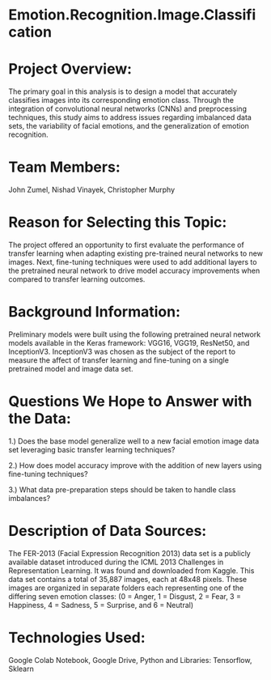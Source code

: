 # Emotion.Recognition.Image.Classification

# Project Overview:
The primary goal in this analysis is to design a model that accurately classifies images into its
corresponding emotion class. Through the integration of convolutional neural networks (CNNs)
and preprocessing techniques, this study aims to address issues regarding imbalanced data sets,
the variability of facial emotions, and the generalization of emotion recognition.

# Team Members:
John Zumel, Nishad Vinayek, Christopher Murphy

# Reason for Selecting this Topic:
The project offered an opportunity to first evaluate the performance of transfer learning when adapting existing pre-trained neural networks to new images.  Next, fine-tuning techniques were used to add additional layers to the pretrained neural network to drive model accuracy improvements when compared to transfer learning outcomes. 

# Background Information:
Preliminary models were built using the following pretrained neural network models available in the Keras framework: VGG16, VGG19, ResNet50, and InceptionV3.  InceptionV3 was chosen as the subject of the report to measure the affect of transfer learning and fine-tuning on a single pretrained model and image data set. 

# Questions We Hope to Answer with the Data:
1.) Does the base model generalize well to a new facial emotion image data set leveraging basic transfer learning techniques?

2.) How does model accuracy improve with the addition of new layers using fine-tuning techniques?

3.) What data pre-preparation steps should be taken to handle class imbalances?

# Description of Data Sources:
The FER-2013 (Facial Expression Recognition 2013) data set is a publicly available dataset
introduced during the ICML 2013 Challenges in Representation Learning. It was found and
downloaded from Kaggle. This data set contains a total of 35,887 images, each at 48x48 pixels.
These images are organized in separate folders each representing one of the differing seven
emotion classes: (0 = Anger, 1 = Disgust, 2 = Fear, 3 = Happiness, 4 = Sadness, 5 = Surprise,
and 6 = Neutral)

# Technologies Used:
Google Colab Notebook, Google Drive, Python and Libraries: Tensorflow, Sklearn
